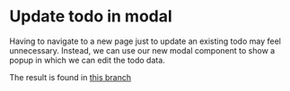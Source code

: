# Update todo in modal

Having to navigate to a new page just to update an existing todo may feel unnecessary. 
Instead, we can use our new modal component to show a popup in which we can edit the todo data.

The result is found in [this branch]()